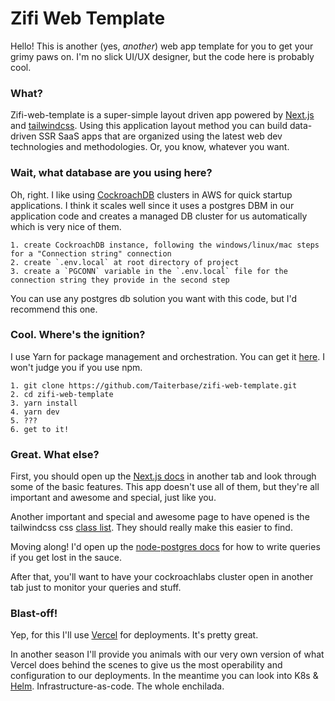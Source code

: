 # Zifi Web Template
Hello! This is another (yes, *another*) web app template for you to get your grimy paws on. I'm no slick UI/UX designer, but the code here is probably cool.

### What?
Zifi-web-template is a super-simple layout driven app powered by [Next.js](https://nextjs.org/docs/getting-started) and [tailwindcss](https://tailwindcss.com/docs/guides/nextjs). Using this application layout method you can build data-driven SSR SaaS apps that are organized using the latest web dev technologies and methodologies. Or, you know, whatever you want.

### Wait, what database are you using here?
Oh, right. 
I like using [CockroachDB](https://www.cockroachlabs.com/) clusters in AWS for quick startup applications. I think it scales well since it uses a postgres DBM in our application code and creates a managed DB cluster for us automatically which is very nice of them.

```
1. create CockroachDB instance, following the windows/linux/mac steps for a "Connection string" connection
2. create `.env.local` at root directory of project
3. create a `PGCONN` variable in the `.env.local` file for the connection string they provide in the second step
```

You can use any postgres db solution you want with this code, but I'd recommend this one.

### Cool. Where's the ignition?
I use Yarn for package management and orchestration. You can get it [here](https://yarnpkg.com/getting-started/install). I won't judge you if you use npm.

```
1. git clone https://github.com/Taiterbase/zifi-web-template.git
2. cd zifi-web-template
3. yarn install
4. yarn dev
5. ???
6. get to it!
```

### Great. What else?
First, you should open up the [Next.js docs](https://nextjs.org/docs/basic-features/pages) in another tab and look through some of the basic features. This app doesn't use all of them, but they're all important and awesome and special, just like you.

Another important and special and awesome page to have opened is the tailwindcss css [class list](https://tailwind.build/classes). They should really make this easier to find.

Moving along! I'd open up the [node-postgres docs](https://node-postgres.com/features/connecting) for how to write queries if you get lost in the sauce.

After that, you'll want to have your cockroachlabs cluster open in another tab just to monitor your queries and stuff.

### Blast-off!
Yep, for this I'll use [Vercel](https://vercel.com/docs) for deployments. It's pretty great. 

In another season I'll provide you animals with our very own version of what Vercel does behind the scenes to give us the most operability and configuration to our deployments. In the meantime you can look into K8s & [Helm](https://helm.sh/). Infrastructure-as-code. The whole enchilada.